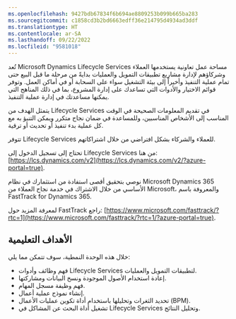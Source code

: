 ```yaml
---
ms.openlocfilehash: 9427bdb67834f6b694ae8809253b099b665ba283
ms.sourcegitcommit: c1858cd3b2bd6663edff36e214795d4934ad3ddf
ms.translationtype: HT
ms.contentlocale: ar-SA
ms.lasthandoff: 09/22/2022
ms.locfileid: "9581018"
---
```


تُعد Microsoft Dynamics Lifecycle Services مساحة عمل تعاونية يستخدمها العملاء وشركاؤهم لإدارة مشاريع تطبيقات التمويل والعمليات بدايةً من مرحلة ما قبل البيع حتى تمام عملية التنفيذ وأخيراً إلى بيئة التشغيل سواء على السحابة أو في أماكن العمل. وتوفر قوائم الاختيار والأدوات التي تساعدك على إدارة المشروع، بما في ذلك المناهج التي يمكنها مساعدتك في إدارة عملية التنفيذ. 

يتمثل الهدف من Lifecycle Services في تقديم المعلومات الصحيحة في الوقت المناسب إلى الأشخاص المناسبين، وللمساعدة في ضمان نجاح متكرر ويمكن التنبؤ به مع كل عملية بدء تنفيذ أو تحديث أو ترقية. 

تتوفر Lifecycle Services للعملاء والشركاء بشكل افتراضي من خلال اشتراكاتهم.
 
تحتاج إلى تسجيل الدخول إلى Lifecycle Services من هنا: [https://lcs.dynamics.com/v2](https://lcs.dynamics.com/v2/?azure-portal=true).

نوصي بتحقيق أقصى استفادة من استثمارك في نظام Microsoft Dynamics 365 الأساسي من خلال الاشتراك في خدمة نجاح العملاء من Microsoft، والمعروفة باسم FastTrack for Dynamics 365. 

لمعرفة المزيد حول FastTrack راجع: [https://www.microsoft.com/fasttrack/?rtc=1](https://www.microsoft.com/fasttrack/?rtc=1/?azure-portal=true).

## <a name="learning-objectives"></a>الأهداف التعليمية

خلال هذه الوحدة النمطية، سوف تتمكن مما يلي:

- فهم وظائف وأدوات Lifecycle Services لتطبيقات التمويل والعمليات.
- إعادة استخدام الأصول الموجودة ونسخ البيانات ومشاركتها.
- فهم وظيفة مسجل المهام.
- إنشاء نموذج عملية أعمال.
- تحديد الثغرات وتحليلها باستخدام أداة تكوين عمليات الأعمال (BPM).
- تشغيل أداة البحث عن المشاكل في Lifecycle Services وتحليل النتائج.
